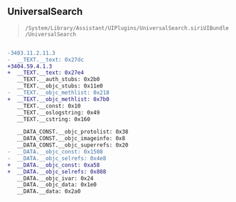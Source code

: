 ## UniversalSearch

> `/System/Library/Assistant/UIPlugins/UniversalSearch.siriUIBundle/UniversalSearch`

```diff

-3403.11.2.11.3
-  __TEXT.__text: 0x27dc
+3404.59.4.1.3
+  __TEXT.__text: 0x27e4
   __TEXT.__auth_stubs: 0x2b0
   __TEXT.__objc_stubs: 0x11e0
-  __TEXT.__objc_methlist: 0x218
+  __TEXT.__objc_methlist: 0x7b0
   __TEXT.__const: 0x10
   __TEXT.__oslogstring: 0x49
   __TEXT.__cstring: 0x160

   __DATA_CONST.__objc_protolist: 0x38
   __DATA_CONST.__objc_imageinfo: 0x8
   __DATA_CONST.__objc_superrefs: 0x20
-  __DATA.__objc_const: 0x1508
-  __DATA.__objc_selrefs: 0x4e8
+  __DATA.__objc_const: 0xa58
+  __DATA.__objc_selrefs: 0x808
   __DATA.__objc_ivar: 0x24
   __DATA.__objc_data: 0x1e0
   __DATA.__data: 0x2a0

```
